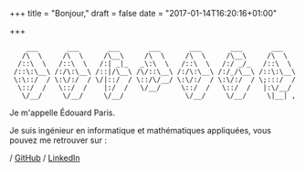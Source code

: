 +++
title = "Bonjour,"
draft = false
date = "2017-01-14T16:20:16+01:00"

+++
```ascii
    ___       ___       ___       ___       ___       ___       ___
   /\  \     /\  \     /\__\     /\  \     /\  \     /\__\     /\  \
  /::\  \   /::\  \   /:| _|_   _\:\  \   /::\  \   /:/ _/_   /::\  \
 /::\:\__\ /:/\:\__\ /::|/\__\ /\/::\__\ /:/\:\__\ /:/_/\__\ /::\:\__\
 \:\::/  / \:\/:/  / \/|::/  / \::/\/__/ \:\/:/  / \:\/:/  / \;:::/  /
  \::/  /   \::/  /    |:/  /   \/__/     \::/  /   \::/  /   |:\/__/
   \/__/     \/__/     \/__/               \/__/     \/__/     \|__| ,
```
Je m'appelle Édouard Paris.

Je suis ingénieur en informatique et mathématiques appliquées,
vous pouvez me retrouver sur :

/ [GitHub](https://github.com/edouardparis)
/ [LinkedIn](https://www.linkedin.com/in/parisedouard/)
